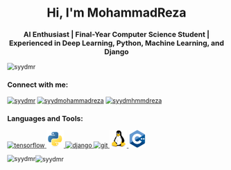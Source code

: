 <h1 align="center">Hi, I'm MohammadReza</h1>
<h3 align="center">AI Enthusiast | Final-Year Computer Science Student | Experienced in Deep Learning, Python, Machine Learning, and Django</h3>

<p align="left"> <img src="https://komarev.com/ghpvc/?username=syydmr&label=Profile%20views&color=0e75b6&style=flat" alt="syydmr" /> </p>

<h3 align="left">Connect with me:</h3>
<p align="left">
<a href="https://linkedin.com/in/syydmr" target="blank"><img align="center" src="https://raw.githubusercontent.com/rahuldkjain/github-profile-readme-generator/master/src/images/icons/Social/linked-in-alt.svg" alt="syydmr" height="30" width="40" /></a>
<a href="https://kaggle.com/syydmohammadreza" target="blank"><img align="center" src="https://raw.githubusercontent.com/rahuldkjain/github-profile-readme-generator/master/src/images/icons/Social/kaggle.svg" alt="syydmohammadreza" height="30" width="40" /></a>
<a href="https://instagram.com/syydmhmmdreza" target="blank"><img align="center" src="https://raw.githubusercontent.com/rahuldkjain/github-profile-readme-generator/master/src/images/icons/Social/instagram.svg" alt="syydmhmmdreza" height="30" width="40" /></a>
</p>

<h3 align="left">Languages and Tools:</h3>

<p align="left">
<a href="https://www.tensorflow.org" target="_blank" rel="noreferrer"> <img src="https://www.vectorlogo.zone/logos/tensorflow/tensorflow-icon.svg" alt="tensorflow" width="40" height="40"/> </a> <a href="https://www.python.org" target="_blank" rel="noreferrer"> <img src="https://raw.githubusercontent.com/devicons/devicon/master/icons/python/python-original.svg" alt="python" width="40" height="40"/> </a> <a href="https://www.djangoproject.com/" target="_blank" rel="noreferrer"> <img src="https://cdn.worldvectorlogo.com/logos/django.svg" alt="django" width="40" height="40"/> </a> <a href="https://git-scm.com/" target="_blank" rel="noreferrer"> <img src="https://www.vectorlogo.zone/logos/git-scm/git-scm-icon.svg" alt="git" width="40" height="40"/> </a> <a href="https://www.linux.org/" target="_blank" rel="noreferrer"> <img src="https://raw.githubusercontent.com/devicons/devicon/master/icons/linux/linux-original.svg" alt="linux" width="40" height="40"/> </a> <a href="https://www.w3schools.com/cpp/" target="_blank" rel="noreferrer"> <img src="https://raw.githubusercontent.com/devicons/devicon/master/icons/cplusplus/cplusplus-original.svg" alt="cplusplus" width="40" height="40"/> </a> </p>




<p><img align="left" src="https://github-readme-stats.vercel.app/api/top-langs?username=syydmr&show_icons=true&locale=en&layout=compact" alt="syydmr" /></p>




<p><img align="center" src="https://github-readme-streak-stats.herokuapp.com/?user=syydmr&" alt="syydmr" /></p>

